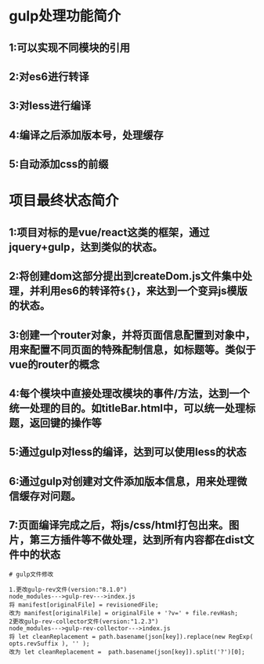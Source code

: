 

# gulp处理功能简介

## 1:可以实现不同模块的引用

## 2:对es6进行转译

## 3:对less进行编译

## 4:编译之后添加版本号，处理缓存

## 5:自动添加css的前缀

# 项目最终状态简介

## 1:项目对标的是vue/react这类的框架，通过jquery+gulp，达到类似的状态。

## 2:将创建dom这部分提出到createDom.js文件集中处理，并利用es6的转译符`${}`，来达到一个变异js模版的状态。

## 3:创建一个router对象，并将页面信息配置到对象中，用来配置不同页面的特殊配制信息，如标题等。类似于 vue的router的概念

## 4:每个模块中直接处理改模块的事件/方法，达到一个统一处理的目的。如titleBar.html中，可以统一处理标题，返回键的操作等

## 5:通过gulp对less的编译，达到可以使用less的状态

## 6:通过gulp对创建对文件添加版本信息，用来处理微信缓存对问题。

## 7:页面编译完成之后，将js/css/html打包出来。图片，第三方插件等不做处理，达到所有内容都在dist文件中的状态



```
# gulp文件修改

1.更改gulp-rev文件(version:"8.1.0")
node_modules--->gulp-rev--->index.js
将 manifest[originalFile] = revisionedFile;
改为 manifest[originalFile] = originalFile + '?v=' + file.revHash;
2更改gulp-rev-collector文件(version:"1.2.3")
node_modules--->gulp-rev-collector--->index.js
将 let cleanReplacement = path.basename(json[key]).replace(new RegExp( opts.revSuffix ), '' );
改为 let cleanReplacement =  path.basename(json[key]).split('?')[0];

```
